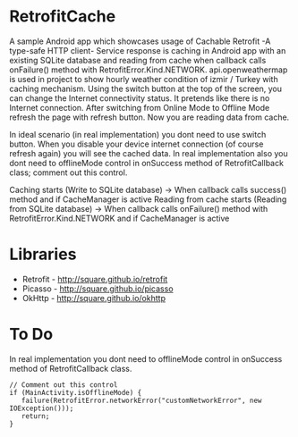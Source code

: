 # RetrofitCache
A sample Android app which showcases usage of Cachable Retrofit -A type-safe HTTP client-
Service response is caching in Android app with an existing SQLite database and reading from cache when callback calls onFailure() method with RetrofitError.Kind.NETWORK. api.openweathermap is used in project to show hourly weather condition of izmir / Turkey with caching mechanism. Using the switch button at the top of the screen, you can change the Internet connectivity status. It pretends like there is no Internet connection. After switching from Online Mode to Offline Mode refresh the page with refresh button. Now you are reading data from cache.
        
In ideal scenario (in real implementation) you dont need to use switch button. When you disable your device internet connection (of course refresh again) you will see the cached data. In real implementation also you dont need to offlineMode control in onSuccess method of RetrofitCallback class; comment out this control.
        
Caching starts (Write to SQLite database) -> When callback calls success() method and if CacheManager is active
Reading from cache starts (Reading from SQLite database) -> When callback calls onFailure() method with RetrofitError.Kind.NETWORK and if CacheManager is active

# Libraries
- Retrofit - http://square.github.io/retrofit
- Picasso - http://square.github.io/picasso
- OkHttp - http://square.github.io/okhttp

# To Do
 In real implementation you dont need to offlineMode control in onSuccess method of RetrofitCallback class.
 ```
 // Comment out this control
 if (MainActivity.isOfflineMode) {
    failure(RetrofitError.networkError("customNetworkError", new IOException()));
    return;
 }
  ```
 
